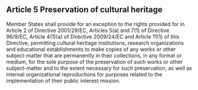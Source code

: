 ## Article 5 Preservation of cultural heritage

Member States shall provide for an exception to the rights provided for in Article 2 of Directive 2001/29/EC, Articles 5(a) and 7(1) of Directive 96/9/EC, Article 4(1)(a) of Directive 2009/24/EC and Article 11(1) of this Directive, permitting cultural heritage institutions, research organizations and educational establishments to make copies of any works or other subject-matter that are permanently in their collections, in any format or medium, for the sole purpose of the preservation of such works or other subject-matter and to the extent necessary for such preservation, as well as internal organizational reproductions for purposes related to the implementation of their public interest mission.
